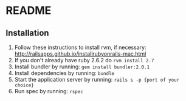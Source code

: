 # README


## Installation
1. Follow these instructions to install rvm, if necessary: http://railsapps.github.io/installrubyonrails-mac.html
2. If you don't already have ruby 2.6.2 do `rvm install 2.7`
3. Install bundler by running: `gem install bundler:2.0.1`
4. Install dependencies by running: `bundle`
5. Start the application server by running: `rails s -p {port of your choice}`
6. Run spec by running: `rspec`

